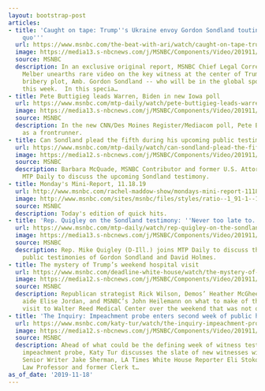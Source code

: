 ```yaml
---
layout: bootstrap-post
articles:
- title: 'Caught on tape: Trump''s Ukraine envoy Gordon Sondland touting ''quid pro
    quo'''
  url: https://www.msnbc.com/the-beat-with-ari/watch/caught-on-tape-trump-s-ukraine-envoy-gordon-sondland-touting-quid-pro-quo-73657413897
  image: https://media13.s-nbcnews.com/j/MSNBC/Components/Video/201911/n_ari_bblock_191118_1920x1080.nbcnews-fp-1200-630.jpg
  source: MSNBC
  description: In an exclusive original report, MSNBC Chief Legal Correspondent Ari
    Melber unearths rare video on the key witness at the center of Trump’s Ukraine
    bribery plot, Amb. Gordon Sondland -- who will be in the global spotlight testifying
    this week.  In this specia…
- title: Pete Buttigieg leads Warren, Biden in new Iowa poll
  url: https://www.msnbc.com/mtp-daily/watch/pete-buttigieg-leads-warren-biden-in-new-iowa-poll-73653829608
  image: https://media13.s-nbcnews.com/j/MSNBC/Components/Video/201911/n_mtpd_2020_buttigieg_191118_1920x1080.nbcnews-fp-1200-630.jpg
  source: MSNBC
  description: In the new CNN/Des Moines Register/Mediacom poll, Pete Buttigieg emerges
    as a frontrunner.
- title: Can Sondland plead the fifth during his upcoming public testimony?
  url: https://www.msnbc.com/mtp-daily/watch/can-sondland-plead-the-fifth-during-his-upcoming-public-testimony-73654341962
  image: https://media12.s-nbcnews.com/j/MSNBC/Components/Video/201911/n_mtpd_full_mcquade_191118_1920x1080.nbcnews-fp-1200-630.jpg
  source: MSNBC
  description: Barbara McQuade, MSNBC Contributor and former U.S. Attorney, joins
    MTP Daily to discuss the upcoming Sondland testimony.
- title: Monday's Mini-Report, 11.18.19
  url: http://www.msnbc.com/rachel-maddow-show/mondays-mini-report-111819
  image: http://www.msnbc.com/sites/msnbc/files/styles/ratio--1_91-1--1200x630/public/maddow_theminireport_general.png?itok=yLUr4wsw
  source: MSNBC
  description: Today's edition of quick hits.
- title: 'Rep. Quigley on the Sondland testimony: ''Never too late to...'
  url: https://www.msnbc.com/mtp-daily/watch/rep-quigley-on-the-sondland-testimony-never-too-late-to-tell-the-truth-73650757777
  image: https://media13.s-nbcnews.com/j/MSNBC/Components/Video/201911/n_mtpd_full_quigley_191118_1920x1080.nbcnews-fp-1200-630.jpg
  source: MSNBC
  description: Rep. Mike Quigley (D-Ill.) joins MTP Daily to discuss the upcoming
    public testimonies of Gordon Sondland and David Holmes.
- title: The mystery of Trump’s weekend hospital visit
  url: https://www.msnbc.com/deadline-white-house/watch/the-mystery-of-trump-s-weekend-hospital-visit-73650245821
  image: https://media12.s-nbcnews.com/j/MSNBC/Components/Video/201911/n_wh_deadline_walterreed_191118_1920x1080.nbcnews-fp-1200-630.jpg
  source: MSNBC
  description: Republican strategist Rick Wilson, Demos’ Heather McGhee, former WH
    aide Elise Jordan, and MSNBC’s John Heilemann on what to make of the president’s
    visit to Walter Reed Medical Center over the weekend that was not on his schedule
- title: 'The Inquiry: Impeachment probe enters second week of public hearings'
  url: https://www.msnbc.com/katy-tur/watch/the-inquiry-impeachment-probe-enters-second-week-of-public-hearings-73649733917
  image: https://media12.s-nbcnews.com/j/MSNBC/Components/Video/201911/n_tur_turablock_191819_1920x1080.nbcnews-fp-1200-630.jpg
  source: MSNBC
  description: Ahead of what could be the defining week of witness testimony in the
    impeachment probe, Katy Tur discusses the slate of new witnesses with Politico
    Senior Writer Jake Sherman, LA Times White House Reporter Eli Stokols, and NYU
    Law Professor and former Clerk t…
as_of_date: '2019-11-18'
---
```


